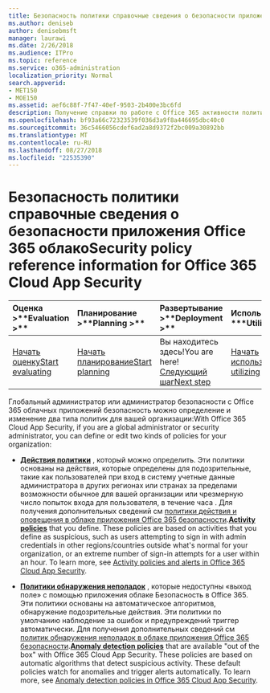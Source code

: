 ```yaml
---
title: Безопасность политики справочные сведения о безопасности приложения Office 365 облако
ms.author: deniseb
author: denisebmsft
manager: laurawi
ms.date: 2/26/2018
ms.audience: ITPro
ms.topic: reference
ms.service: o365-administration
localization_priority: Normal
search.appverid:
- MET150
- MOE150
ms.assetid: aef6c88f-7f47-40ef-9503-2b400e3bc6fd
description: Получение справки по работе с Office 365 активности политик и обнаружения неполадок.
ms.openlocfilehash: bf93a66c72323539f036d3a9f8a446695dbc40c0
ms.sourcegitcommit: 36c5466056cdef6ad2a8d9372f2bc009a30892bb
ms.translationtype: MT
ms.contentlocale: ru-RU
ms.lasthandoff: 08/27/2018
ms.locfileid: "22535390"
---
```

# <a name="security-policy-reference-information-for-office-365-cloud-app-security"></a><span data-ttu-id="1bece-103">Безопасность политики справочные сведения о безопасности приложения Office 365 облако</span><span class="sxs-lookup"><span data-stu-id="1bece-103">Security policy reference information for Office 365 Cloud App Security</span></span>
  
|<span data-ttu-id="1bece-104">Оценка **\>**</span><span class="sxs-lookup"><span data-stu-id="1bece-104">****Evaluation** \>**</span></span>|<span data-ttu-id="1bece-105">Планирование **\>**</span><span class="sxs-lookup"><span data-stu-id="1bece-105">****Planning** \>**</span></span>|<span data-ttu-id="1bece-106">Развертывание **\>**</span><span class="sxs-lookup"><span data-stu-id="1bece-106">****Deployment** \>**</span></span>|<span data-ttu-id="1bece-107">Использование \*\*\*</span><span class="sxs-lookup"><span data-stu-id="1bece-107">****Utilization****</span></span>|
|:-----|:-----|:-----|:-----|
|[<span data-ttu-id="1bece-108">Начать оценку</span><span class="sxs-lookup"><span data-stu-id="1bece-108">Start evaluating</span></span>](office-365-cas-overview.md) <br/> |[<span data-ttu-id="1bece-109">Начать планирование</span><span class="sxs-lookup"><span data-stu-id="1bece-109">Start planning</span></span>](get-ready-for-office-365-cas.md) <br/> |<span data-ttu-id="1bece-110">Вы находитесь здесь!</span><span class="sxs-lookup"><span data-stu-id="1bece-110">You are here!</span></span>  <br/> [<span data-ttu-id="1bece-111">Следующий шаг</span><span class="sxs-lookup"><span data-stu-id="1bece-111">Next step</span></span>](review-office-365-cas-alerts.md) <br/> |[<span data-ttu-id="1bece-112">Начать использование</span><span class="sxs-lookup"><span data-stu-id="1bece-112">Start utilizing</span></span>](utilization-activities-for-ocas.md) <br/> |
   
<span data-ttu-id="1bece-113">Глобальный администратор или администратор безопасности с Office 365 облачных приложений безопасность можно определение и изменение два типа политик для вашей организации:</span><span class="sxs-lookup"><span data-stu-id="1bece-113">With Office 365 Cloud App Security, if you are a global administrator or security administrator, you can define or edit two kinds of policies for your organization:</span></span>
  
- <span data-ttu-id="1bece-p101">**[Действия политики](activity-policies-and-alerts.md)** , который можно определить. Эти политики основаны на действия, которые определены для подозрительные, такие как пользователей при вход в систему учетные данные администратора в других регионах или странах за пределами возможности обычное для вашей организации или чрезмерную число попыток входа для пользователя, в течение часа . Для получения дополнительных сведений см [политики действия и оповещения в облаке приложения Office 365 безопасности](activity-policies-and-alerts.md).</span><span class="sxs-lookup"><span data-stu-id="1bece-p101">**[Activity policies](activity-policies-and-alerts.md)** that you define. These policies are based on activities that you define as suspicious, such as users attempting to sign in with admin credentials in other regions/countries outside what's normal for your organization, or an extreme number of sign-in attempts for a user within an hour. To learn more, see [Activity policies and alerts in Office 365 Cloud App Security](activity-policies-and-alerts.md).</span></span>
    
- <span data-ttu-id="1bece-p102">**[Политики обнаружения неполадок](anomaly-detection-policies-in-ocas.md)** , которые недоступны «выход поле» с помощью приложения облаке Безопасность в Office 365. Эти политики основаны на автоматическое алгоритмов, обнаружение подозрительные действия. Эти политики по умолчанию наблюдение за ошибок и предупреждений триггер автоматически. Для получения дополнительных сведений см [политик обнаружения неполадок в облаке приложения Office 365 безопасности](anomaly-detection-policies-in-ocas.md).</span><span class="sxs-lookup"><span data-stu-id="1bece-p102">**[Anomaly detection policies](anomaly-detection-policies-in-ocas.md)** that are available "out of the box" with Office 365 Cloud App Security. These policies are based on automatic algorithms that detect suspicious activity. These default policies watch for anomalies and trigger alerts automatically. To learn more, see [Anomaly detection policies in Office 365 Cloud App Security](anomaly-detection-policies-in-ocas.md).</span></span>
    

